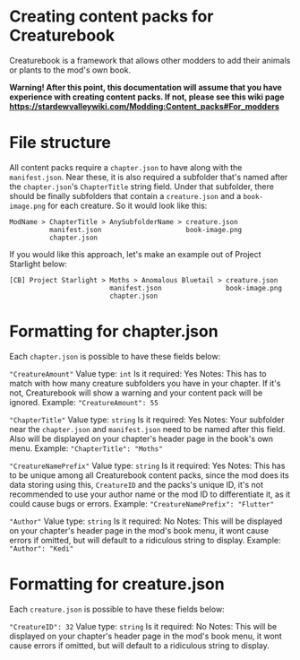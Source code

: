 # Creating content packs for Creaturebook
Creaturebook is a framework that allows other modders to add their animals or plants to the mod's own book. 

**Warning! After this point, this documentation will assume that you have experience with creating content packs. If not, please see this wiki page**
**https://stardewvalleywiki.com/Modding:Content_packs#For_modders**

# File structure
All content packs require a ``chapter.json`` to have along with the ``manifest.json``. Near these, it is also required a subfolder that's named after the ``chapter.json``'s ``ChapterTitle`` string field. Under that subfolder, there should be finally subfolders that contain a ``creature.json`` and a ``book-image.png`` for each creature.
So it would look like this:
```
ModName > ChapterTitle > AnySubfolderName > creature.json
          manifest.json                     book-image.png
          chapter.json
```

If you would like this approach, let's make an example out of Project Starlight below:
```
[CB] Project Starlight > Moths > Anomalous Bluetail > creature.json
                         manifest.json                book-image.png
                         chapter.json
```

# Formatting for chapter.json
Each ``chapter.json`` is possible to have these fields below:

``"CreatureAmount"``
Value type: ``int``
Is it required: Yes
Notes: This has to match with how many creature subfolders you have in your chapter. If it's not, Creaturebook will show a warning and your 
content pack will be ignored.
Example: ``"CreatureAmount": 55``

``"ChapterTitle"``
Value type: ``string``
Is it required: Yes
Notes: Your subfolder near the ``chapter.json`` and ``manifest.json`` need to be named after this field. Also will be displayed on your chapter's header page in the book's own menu.
Example: ``"ChapterTitle": "Moths"``

``"CreatureNamePrefix"``
Value type: ``string``
Is it required: Yes
Notes: This has to be unique among all Creaturebook content packs, since the mod does its data storing using this, ``CreatureID`` and the packs's unique ID, it's not recommended to use your author name or the mod ID to differentiate it, as it could cause bugs or errors.
Example: ``"CreatureNamePrefix": "Flutter"``

``"Author"``
Value type: ``string``
Is it required: No
Notes: This will be displayed on your chapter's header page in the mod's book menu, it wont cause errors if omitted, but will default to a ridiculous string to display.
Example: ``"Author": "Kedi"``

# Formatting for creature.json
Each ``creature.json`` is possible to have these fields below:

``"CreatureID": 32``
Value type: ``string``
Is it required: No
Notes: This will be displayed on your chapter's header page in the mod's book menu, it wont cause errors if omitted, but will default to a ridiculous string to display.
